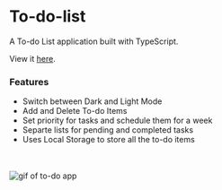 # To-do-list

A To-do List application built with TypeScript.

View it [here](https://sweet-seahorse-357cb8.netlify.app/).

### Features

- Switch between Dark and Light Mode
- Add and Delete To-do Items
- Set priority for tasks and schedule them for a week
- Separte lists for pending and completed tasks
- Uses Local Storage to store all the to-do items

<br/>
<br/>

<img src='app.gif' alt='gif of to-do app'>
